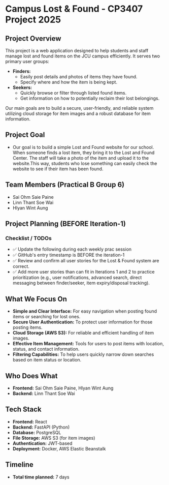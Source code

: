 # Campus Lost & Found - CP3407 Project 2025

## Project Overview

This project is a web application designed to help students and staff manage lost and found items on the JCU campus efficiently. It serves two primary user groups:

* **Finders:**
    * Easily post details and photos of items they have found.
    * Specify where and how the item is being kept.
* **Seekers:**
    * Quickly browse or filter through listed found items.
    * Get information on how to potentially reclaim their lost belongings.

Our main goals are to build a secure, user-friendly, and reliable system utilizing cloud storage for item images and a robust database for item information.

## Project Goal
* Our goal is to build a simple Lost and Found website for our school. When someone finds a lost item, they bring it to the Lost and Found Center. The staff will take a photo of the item and upload it to the website.This way, students who lose something can easily check the website to see if their item has been found.

## Team Members (Practical B Group 6)

* Sai Ohm Saie Paine
* Linn Thant Soe Wai
* Hlyan Wint Aung

## Project Planning (BEFORE Iteration-1)

### Checklist / TODOs

* ✅ Update the following during each weekly prac session
* ✅ GitHub's entry timestamp is BEFORE the iteration-1
* ✅ Review and confirm all user stories for the Lost & Found system are correct.
* ✅ Add more user stories than can fit in Iterations 1 and 2 to practice prioritization (e.g., user notifications, advanced search, direct messaging between finder/seeker, item expiry/disposal tracking).

## What We Focus On

* **Simple and Clear Interface:** For easy navigation when posting found items or searching for lost ones.
* **Secure User Authentication:** To protect user information for those posting items.
* **Cloud Storage (AWS S3):** For reliable and efficient handling of item images.
* **Effective Item Management:** Tools for users to post items with location, status, and contact information.
* **Filtering Capabilities:** To help users quickly narrow down searches based on item status or location.

## Who Does What

* **Frontend:** Sai Ohm Saie Paine, Hlyan Wint Aung
* **Backend:** Linn Thant Soe Wai

## Tech Stack

* **Frontend:** React
* **Backend:** FastAPI (Python)
* **Database:** PostgreSQL
* **File Storage:** AWS S3 (for item images)
* **Authentication:** JWT-based
* **Deployment:** Docker, AWS Elastic Beanstalk

## Timeline

* **Total time planned:** 7 days